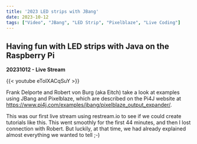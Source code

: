 ```yaml
---
title: '2023 LED strips with JBang'
date: 2023-10-12
tags: ["Video", "JBang", "LED Strip", "Pixelblaze", "Live Coding"]
---
```


## Having fun with LED strips with Java on the Raspberry Pi

**20231012 - Live Stream**

{{< youtube eToIXACqSuY >}}

Frank Delporte and Robert von Burg (aka Eitch) take a look at examples using JBang and Pixelblaze, which are described on the Pi4J website at https://www.pi4j.com/examples/jbang/pixelblaze_output_expander/.

This was our first live stream using restream.io to see if we could create tutorials like this. This went smoothly for the first 44 minutes, and then I lost connection with Robert. But luckily, at that time, we had already explained almost everything we wanted to tell ;-)
